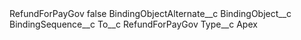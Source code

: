 <?xml version="1.0" encoding="UTF-8"?>
<CustomMetadata xmlns="http://soap.sforce.com/2006/04/metadata" xmlns:xsi="http://www.w3.org/2001/XMLSchema-instance" xmlns:xsd="http://www.w3.org/2001/XMLSchema">
	<label>RefundForPayGov</label>
	<protected>false</protected>
	<values>
		<field>BindingObjectAlternate__c</field>
		<value xsi:nil="true"/>
	</values>
	<values>
		<field>BindingObject__c</field>
		<value xsi:nil="true"/>
	</values>
	<values>
		<field>BindingSequence__c</field>
		<value xsi:nil="true"/>
	</values>
	<values>
		<field>To__c</field>
		<value xsi:type="xsd:string">RefundForPayGov</value>
	</values>
	<values>
		<field>Type__c</field>
		<value xsi:type="xsd:string">Apex</value>
	</values>
</CustomMetadata>
